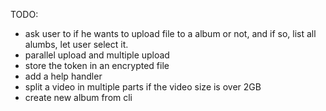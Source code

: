 TODO:

- ask user to if he wants to upload file to a album or not, and if so, list all alumbs, let user select it.
- parallel upload and multiple upload
- store the token in an encrypted file
- add a help handler
- split a video in multiple parts if the video size is over 2GB
- create new album from cli
